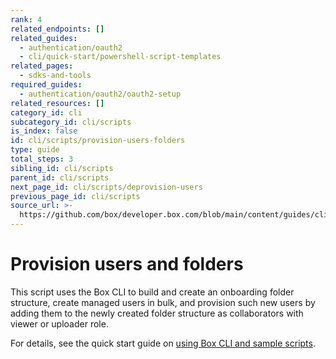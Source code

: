 ```yaml
---
rank: 4
related_endpoints: []
related_guides:
  - authentication/oauth2
  - cli/quick-start/powershell-script-templates
related_pages:
  - sdks-and-tools
required_guides:
  - authentication/oauth2/oauth2-setup
related_resources: []
category_id: cli
subcategory_id: cli/scripts
is_index: false
id: cli/scripts/provision-users-folders
type: guide
total_steps: 3
sibling_id: cli/scripts
parent_id: cli/scripts
next_page_id: cli/scripts/deprovision-users
previous_page_id: cli/scripts
source_url: >-
  https://github.com/box/developer.box.com/blob/main/content/guides/cli/scripts/provision-users-folders.md
---
```

# Provision users and folders

This script uses the Box CLI to build and create an
onboarding folder structure, create managed users in bulk,
and provision such new users by adding them to the newly created
folder structure as collaborators with viewer or uploader role.

For details, see the quick start guide on
[using Box CLI and sample scripts][1].

[1]: g://cli/quick-start/powershell-script-templates